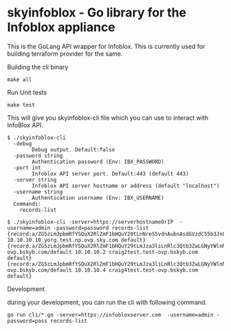 # skyinfoblox - Go library for the Infoblox appliance

This is the GoLang API wrapper for Infoblox. This is currently used for building terraform provider for the same.

Building the cli binary
```
make all

```

Run Unit tests
```
make test

```

This will give you skyinfoblox-cli file which you can use to interact with InfoBlox API.

```
$ ./skyinfoblox-cli
  -debug
    	Debug output. Default:false
  -password string
    	Authentication password (Env: IBX_PASSWORD)
  -port int
    	Infoblox API server port. Default:443 (default 443)
  -server string
    	Infoblox API server hostname or address (default "localhost")
  -username string
    	Authentication username (Env: IBX_USERNAME)
  Commands:
    records-list

```

```
$ ./skyinfoblox-cli -server=https://serverhostnameOrIP  -username=admin -password=password records-list
{record:a/ZG5zLmJpbmRfYSQuX2RlZmF1bHQuY29tLnNreS5vdnAubnAsdGVzdC55b3JnLDEwLjEwLjEwLjEw:yorg.test.np.ovp.sky.com/default 10.10.10.10 yorg.test.np.ovp.sky.com default}
{record:a/ZG5zLmJpbmRfYSQuX2RlZmF1bHQuY29tLmJza3liLnRlc3Qtb3ZwLGNyYWlnMnRlc3QsMTAuMTAuMTAuMg:craig2test.test-ovp.bskyb.com/default 10.10.10.2 craig2test.test-ovp.bskyb.com default}
{record:a/ZG5zLmJpbmRfYSQuX2RlZmF1bHQuY29tLmJza3liLnRlc3Qtb3ZwLGNyYWlnNHRlc3QsMTAuMTAuMTAuNA:craig4test.test-ovp.bskyb.com/default 10.10.10.4 craig4test.test-ovp.bskyb.com default}

```

Development

during your development, you can run the cli with following command.
```
go run cli/*.go -server=https://infobloxserver.com  -username=admin -password=pass records-list

```